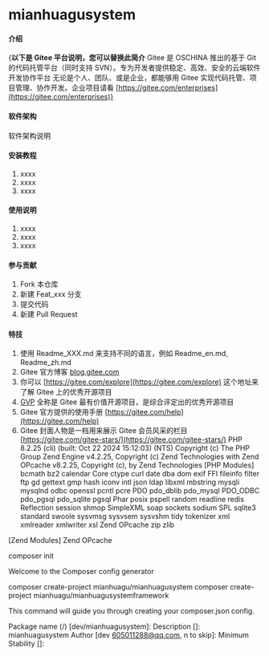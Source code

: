 # mianhuagusystem

#### 介绍
{**以下是 Gitee 平台说明，您可以替换此简介**
Gitee 是 OSCHINA 推出的基于 Git 的代码托管平台（同时支持 SVN）。专为开发者提供稳定、高效、安全的云端软件开发协作平台
无论是个人、团队、或是企业，都能够用 Gitee 实现代码托管、项目管理、协作开发。企业项目请看 [https://gitee.com/enterprises](https://gitee.com/enterprises)}

#### 软件架构
软件架构说明


#### 安装教程

1.  xxxx
2.  xxxx
3.  xxxx

#### 使用说明

1.  xxxx
2.  xxxx
3.  xxxx

#### 参与贡献

1.  Fork 本仓库
2.  新建 Feat_xxx 分支
3.  提交代码
4.  新建 Pull Request

  
#### 特技

1.  使用 Readme\_XXX.md 来支持不同的语言，例如 Readme\_en.md, Readme\_zh.md
2.  Gitee 官方博客 [blog.gitee.com](https://blog.gitee.com)
3.  你可以 [https://gitee.com/explore](https://gitee.com/explore) 这个地址来了解 Gitee 上的优秀开源项目
4.  [GVP](https://gitee.com/gvp) 全称是 Gitee 最有价值开源项目，是综合评定出的优秀开源项目
5.  Gitee 官方提供的使用手册 [https://gitee.com/help](https://gitee.com/help)
6.  Gitee 封面人物是一档用来展示 Gitee 会员风采的栏目 [https://gitee.com/gitee-stars/](https://gitee.com/gitee-stars/)
PHP 8.2.25 (cli) (built: Oct 22 2024 15:12:03) (NTS)
Copyright (c) The PHP Group
Zend Engine v4.2.25, Copyright (c) Zend Technologies
    with Zend OPcache v8.2.25, Copyright (c), by Zend Technologies
[PHP Modules]
bcmath
bz2
calendar
Core
ctype
curl
date
dba
dom
exif
FFI
fileinfo
filter
ftp
gd
gettext
gmp
hash
iconv
intl
json
ldap
libxml
mbstring
mysqli
mysqlnd
odbc
openssl
pcntl
pcre
PDO
pdo_dblib
pdo_mysql
PDO_ODBC
pdo_pgsql
pdo_sqlite
pgsql
Phar
posix
pspell
random
readline
redis
Reflection
session
shmop
SimpleXML
soap
sockets
sodium
SPL
sqlite3
standard
swoole
sysvmsg
sysvsem
sysvshm
tidy
tokenizer
xml
xmlreader
xmlwriter
xsl
Zend OPcache
zip
zlib

[Zend Modules]
Zend OPcache


composer init


Welcome to the Composer config generator







composer create-project mianhuagu/mianhuagusystem
composer create-project mianhuagu/mianhuagusystemframework





This command will guide you through creating your composer.json config.

Package name (<vendor>/<name>) [dev/mianhuagusystem]:
Description []: mianhuagusystem
Author [dev <605011288@qq.com>, n to skip]:
Minimum Stability []: 

